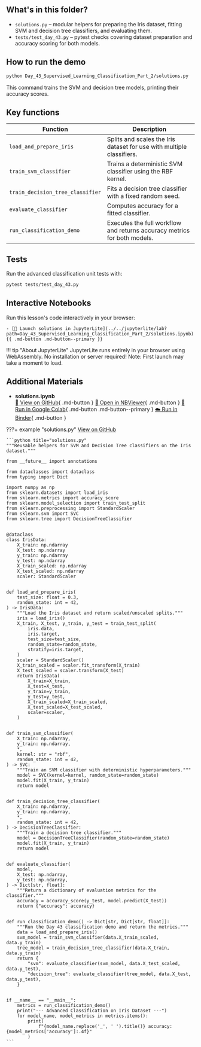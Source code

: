 ## What's in this folder?

- `solutions.py` – modular helpers for preparing the Iris dataset, fitting SVM and decision tree classifiers, and evaluating them.
- `tests/test_day_43.py` – pytest checks covering dataset preparation and accuracy scoring for both models.

## How to run the demo

```bash
python Day_43_Supervised_Learning_Classification_Part_2/solutions.py
```

This command trains the SVM and decision tree models, printing their accuracy scores.

## Key functions

| Function | Description |
| --- | --- |
| `load_and_prepare_iris` | Splits and scales the Iris dataset for use with multiple classifiers. |
| `train_svm_classifier` | Trains a deterministic SVM classifier using the RBF kernel. |
| `train_decision_tree_classifier` | Fits a decision tree classifier with a fixed random seed. |
| `evaluate_classifier` | Computes accuracy for a fitted classifier. |
| `run_classification_demo` | Executes the full workflow and returns accuracy metrics for both models. |

## Tests

Run the advanced classification unit tests with:

```bash
pytest tests/test_day_43.py
```



## Interactive Notebooks

Run this lesson's code interactively in your browser:

    - [🚀 Launch solutions in JupyterLite](../../jupyterlite/lab?path=Day_43_Supervised_Learning_Classification_Part_2/solutions.ipynb){{ .md-button .md-button--primary }}

!!! tip "About JupyterLite"
    JupyterLite runs entirely in your browser using WebAssembly. No installation or server required! Note: First launch may take a moment to load.
## Additional Materials

- **solutions.ipynb**  
  [📁 View on GitHub](https://github.com/saint2706/Coding-For-MBA/blob/main/Day_43_Supervised_Learning_Classification_Part_2/solutions.ipynb){ .md-button } 
  [📓 Open in NBViewer](https://nbviewer.org/github/saint2706/Coding-For-MBA/blob/main/Day_43_Supervised_Learning_Classification_Part_2/solutions.ipynb){ .md-button } 
  [🚀 Run in Google Colab](https://colab.research.google.com/github/saint2706/Coding-For-MBA/blob/main/Day_43_Supervised_Learning_Classification_Part_2/solutions.ipynb){ .md-button .md-button--primary } 
  [☁️ Run in Binder](https://mybinder.org/v2/gh/saint2706/Coding-For-MBA/main?filepath=Day_43_Supervised_Learning_Classification_Part_2/solutions.ipynb){ .md-button }

???+ example "solutions.py"
    [View on GitHub](https://github.com/saint2706/Coding-For-MBA/blob/main/Day_43_Supervised_Learning_Classification_Part_2/solutions.py)

    ```python title="solutions.py"
    """Reusable helpers for SVM and Decision Tree classifiers on the Iris dataset."""

    from __future__ import annotations

    from dataclasses import dataclass
    from typing import Dict

    import numpy as np
    from sklearn.datasets import load_iris
    from sklearn.metrics import accuracy_score
    from sklearn.model_selection import train_test_split
    from sklearn.preprocessing import StandardScaler
    from sklearn.svm import SVC
    from sklearn.tree import DecisionTreeClassifier


    @dataclass
    class IrisData:
        X_train: np.ndarray
        X_test: np.ndarray
        y_train: np.ndarray
        y_test: np.ndarray
        X_train_scaled: np.ndarray
        X_test_scaled: np.ndarray
        scaler: StandardScaler


    def load_and_prepare_iris(
        test_size: float = 0.3,
        random_state: int = 42,
    ) -> IrisData:
        """Load the Iris dataset and return scaled/unscaled splits."""
        iris = load_iris()
        X_train, X_test, y_train, y_test = train_test_split(
            iris.data,
            iris.target,
            test_size=test_size,
            random_state=random_state,
            stratify=iris.target,
        )
        scaler = StandardScaler()
        X_train_scaled = scaler.fit_transform(X_train)
        X_test_scaled = scaler.transform(X_test)
        return IrisData(
            X_train=X_train,
            X_test=X_test,
            y_train=y_train,
            y_test=y_test,
            X_train_scaled=X_train_scaled,
            X_test_scaled=X_test_scaled,
            scaler=scaler,
        )


    def train_svm_classifier(
        X_train: np.ndarray,
        y_train: np.ndarray,
        *,
        kernel: str = "rbf",
        random_state: int = 42,
    ) -> SVC:
        """Train an SVM classifier with deterministic hyperparameters."""
        model = SVC(kernel=kernel, random_state=random_state)
        model.fit(X_train, y_train)
        return model


    def train_decision_tree_classifier(
        X_train: np.ndarray,
        y_train: np.ndarray,
        *,
        random_state: int = 42,
    ) -> DecisionTreeClassifier:
        """Train a decision tree classifier."""
        model = DecisionTreeClassifier(random_state=random_state)
        model.fit(X_train, y_train)
        return model


    def evaluate_classifier(
        model,
        X_test: np.ndarray,
        y_test: np.ndarray,
    ) -> Dict[str, float]:
        """Return a dictionary of evaluation metrics for the classifier."""
        accuracy = accuracy_score(y_test, model.predict(X_test))
        return {"accuracy": accuracy}


    def run_classification_demo() -> Dict[str, Dict[str, float]]:
        """Run the Day 43 classification demo and return the metrics."""
        data = load_and_prepare_iris()
        svm_model = train_svm_classifier(data.X_train_scaled, data.y_train)
        tree_model = train_decision_tree_classifier(data.X_train, data.y_train)
        return {
            "svm": evaluate_classifier(svm_model, data.X_test_scaled, data.y_test),
            "decision_tree": evaluate_classifier(tree_model, data.X_test, data.y_test),
        }


    if __name__ == "__main__":
        metrics = run_classification_demo()
        print("--- Advanced Classification on Iris Dataset ---")
        for model_name, model_metrics in metrics.items():
            print(
                f"{model_name.replace('_', ' ').title()} accuracy: {model_metrics['accuracy']:.4f}"
            )
    ```
